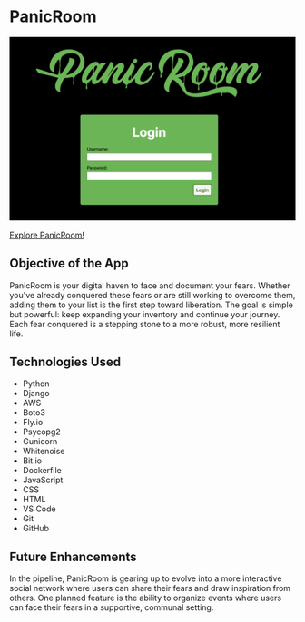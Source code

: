 # PanicRoom

![image](/main_app/static/images/signin.png)

[Explore PanicRoom!](https://panicroom.fly.dev/)

## Objective of the App

PanicRoom is your digital haven to face and document your fears. Whether you've already conquered these fears or are still working to overcome them, adding them to your list is the first step toward liberation. The goal is simple but powerful: keep expanding your inventory and continue your journey. Each fear conquered is a stepping stone to a more robust, more resilient life.

## Technologies Used
- Python
- Django
- AWS
- Boto3
- Fly.io
- Psycopg2
- Gunicorn
- Whitenoise
- Bit.io
- Dockerfile
- JavaScript
- CSS
- HTML
- VS Code
- Git
- GitHub

## Future Enhancements

In the pipeline, PanicRoom is gearing up to evolve into a more interactive social network where users can share their fears and draw inspiration from others. One planned feature is the ability to organize events where users can face their fears in a supportive, communal setting.